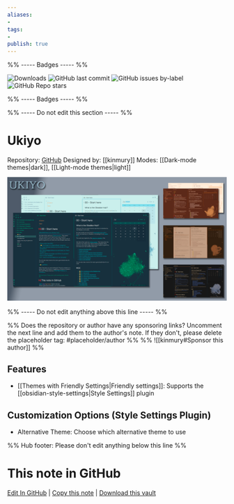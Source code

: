 ```yaml
---
aliases:
- 
tags: 
- 
publish: true
---
```


%% ----- Badges ----- %%

![Downloads](https://img.shields.io/badge/downloads-3647-573E7A?style=for-the-badge&logo=)
![GitHub last commit](https://img.shields.io/github/last-commit/kinmury/obsidian-ukiyo?color=573E7A&label=last%20update&logo=github&style=for-the-badge)
![GitHub issues by-label](https://img.shields.io/github/issues/kinmury/obsidian-ukiyo/help%20wanted?color=573E7A&logo=github&style=for-the-badge) 
![GitHub Repo stars](https://img.shields.io/github/stars/kinmury/obsidian-ukiyo?color=573E7A&logo=github&style=for-the-badge)

%% ----- Badges ----- %%

%% ----- Do not edit this section ----- %%

# Ukiyo

Repository: [GitHub](https://github.com/kinmury/obsidian-ukiyo)
Designed by: [[kinmury]]
Modes: [[Dark-mode themes|dark]], [[Light-mode themes|light]]



![screenshot](https://github.com/kinmury/obsidian-ukiyo/raw/main/Showcase.png)

%% ----- Do not edit anything above this line ----- %% 

%% Does the repository or author have any sponsoring links? Uncomment the next line and add them to the author's note. If they don't, please delete the placeholder tag: #placeholder/author %%
%% ![[kinmury#Sponsor this author]] %%


## Features

- [[Themes with Friendly Settings|Friendly settings]]: Supports the [[obsidian-style-settings|Style Settings]] plugin

## Customization Options (Style Settings Plugin) 
- Alternative Theme: Choose which alternative theme to use


%% Hub footer: Please don't edit anything below this line %%

# This note in GitHub

<span class="git-footer">[Edit In GitHub](https://github.dev/obsidian-community/obsidian-hub/blob/main/02%20-%20Community%20Expansions/02.05%20All%20Community%20Expansions/Themes/Ukiyo.md "git-hub-edit-note") | [Copy this note](https://raw.githubusercontent.com/obsidian-community/obsidian-hub/main/02%20-%20Community%20Expansions/02.05%20All%20Community%20Expansions/Themes/Ukiyo.md "git-hub-copy-note") | [Download this vault](https://github.com/obsidian-community/obsidian-hub/archive/refs/heads/main.zip "git-hub-download-vault") </span>
